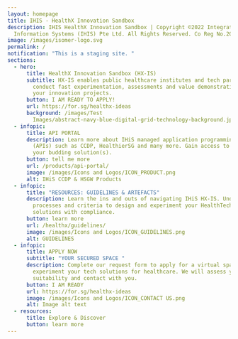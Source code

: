 ```yaml
---
layout: homepage
title: IHIS - HealthX Innovation Sandbox
description: IHIS HealthX Innovation Sandbox | Copyright ©2022 Integrated Health
  Information Systems (IHIS) Pte Ltd. All Rights Reserved. Co Reg No.200814464H
image: /images/isomer-logo.svg
permalink: /
notification: "This is a staging site. "
sections:
  - hero:
      title: HealthX Innovation Sandbox (HX-IS)
      subtitle: HX-IS enables public healthcare institutes and tech partners to
        conduct fast experimentation, assessments and value demonstrations for
        your innovation projects.
      button: I AM READY TO APPLY!
      url: https://for.sg/healthx-ideas
      background: /images/Test
        Images/abstract-navy-blue-digital-grid-technology-background.jpeg
  - infopic:
      title: API PORTAL
      description: Learn more about IHiS managed application programming interfaces
        (APIs) such as CCDP, HealthierSG and many more. Gain access to better
        your budding solution(s).
      button: tell me more
      url: /products/api-portal/
      image: /images/Icons and Logos/ICON_PRODUCT.png
      alt: IHiS CCDP & HSGW Products
  - infopic:
      title: "RESOURCES: GUIDELINES & ARTEFACTS"
      description: Learn the ins and outs of navigating IHiS HX-IS. Understand the
        processes and criteria to design and experiment your HealthTech
        solutions with compliance.
      button: learn more
      url: /healthx/guidelines/
      image: /images/Icons and Logos/ICON_GUIDELINES.png
      alt: GUIDELINES
  - infopic:
      title: APPLY NOW
      subtitle: "YOUR SECURED SPACE "
      description: Complete our request form to apply for a virtual space to
        experiment your tech solutions for healthcare. We will assess your
        suitability and contact with you.
      button: I AM READY
      url: https://for.sg/healthx-ideas
      image: /images/Icons and Logos/ICON_CONTACT US.png
      alt: Image alt text
  - resources:
      title: Explore & Discover
      button: learn more
---
```

